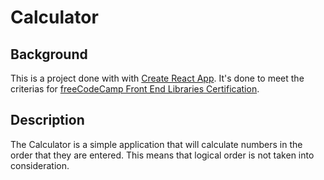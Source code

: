 # Calculator

## Background
This is a project done with with [Create React App](https://github.com/facebook/create-react-app). It's done to meet the criterias for [freeCodeCamp Front End Libraries Certification](https://www.freecodecamp.org/learn/front-end-libraries/front-end-libraries-projects/).

## Description
The Calculator is a simple application that will calculate numbers in the order that they are entered. This means that logical order is not taken into consideration.
